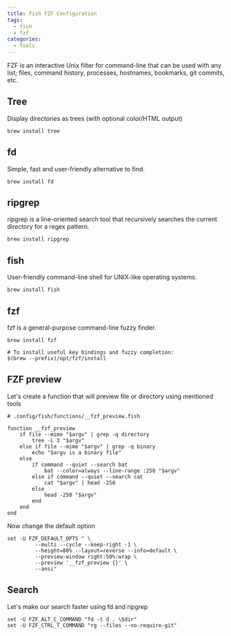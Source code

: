 ```yaml
---
title: Fish FZF Configuration
tags:
  - fish
  - fzf
categories:
  - Tools
---
```


FZF is an interactive Unix filter for command-line that can be used with any list; files, command history, processes, hostnames, bookmarks, git commits, etc.

## Tree

Display directories as trees (with optional color/HTML output)

```
brew install tree
```

## fd

Simple, fast and user-friendly alternative to find.

```
brew install fd
```

## ripgrep

ripgrep is a line-oriented search tool that recursively searches the current directory for a regex pattern.

```
brew install ripgrep
```

## fish

User-friendly command-line shell for UNIX-like operating systems.

```
brew install fish
```

## fzf

fzf is a general-purpose command-line fuzzy finder.

```
brew install fzf

# To install useful key bindings and fuzzy completion:
$(brew --prefix)/opt/fzf/install
```

## FZF preview

Let's create a function that will preview file or directory using mentioned tools

```
# .config/fish/functions/__fzf_preview.fish

function __fzf_preview
    if file --mime "$argv" | grep -q directory
        tree -L 3 "$argv"
    else if file --mime "$argv" | grep -q binary
        echo "$argv is a binary file"
    else
        if command --quiet --search bat
            bat --color=always --line-range :250 "$argv"
        else if command --quiet --search cat
            cat "$argv" | head -250
        else
            head -250 "$argv"
        end
    end
end
```

Now change the default option

```
set -U FZF_DEFAULT_OPTS " \
         --multi --cycle --keep-right -1 \
         --height=80% --layout=reverse --info=default \
         --preview-window right:50%:wrap \
         --preview '__fzf_preview {}' \
         --ansi"
```

## Search

Let's make our search faster using fd and ripgrep

```
set -U FZF_ALT_C_COMMAND "fd -t d . \$dir"
set -U FZF_CTRL_T_COMMAND "rg --files --no-require-git"
```
